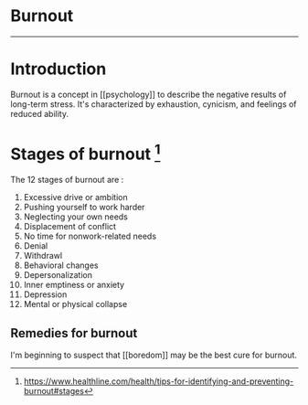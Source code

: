 # Burnout


---
# Introduction
Burnout is a concept in [[psychology]] to describe the negative results of long-term stress. It's characterized by exhaustion, cynicism, and feelings of reduced ability.

# Stages of burnout [^1]
The 12 stages of burnout are :

1. Excessive drive or ambition
2. Pushing yourself to work harder
3. Neglecting your own needs
4. Displacement of conflict
5. No time for nonwork-related needs
6. Denial
7. Withdrawl
8. Behavioral changes
9. Depersonalization
10. Inner emptiness or anxiety
11. Depression
12. Mental or physical collapse

[^1]: https://www.healthline.com/health/tips-for-identifying-and-preventing-burnout#stages

## Remedies for burnout
I'm beginning to suspect that [[boredom]] may be the best cure for burnout. 